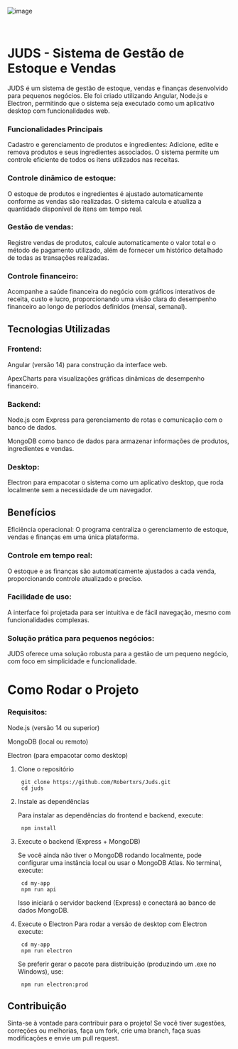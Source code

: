 
![image](https://github.com/user-attachments/assets/e9bff5d0-d53f-46ab-9177-95604e0edd27)


﻿<h1>JUDS - Sistema de Gestão de Estoque e Vendas</h1>

JUDS é um sistema de gestão de estoque, vendas e finanças desenvolvido para pequenos negócios. Ele foi criado utilizando Angular, Node.js e Electron, permitindo que o sistema seja executado como um aplicativo desktop com funcionalidades web.

<h3>Funcionalidades Principais</h3>
Cadastro e gerenciamento de produtos e ingredientes: Adicione, edite e remova produtos e seus ingredientes associados. O sistema permite um controle eficiente de todos os itens utilizados nas receitas.

<h3>Controle dinâmico de estoque:</h3> O estoque de produtos e ingredientes é ajustado automaticamente conforme as vendas são realizadas. O sistema calcula e atualiza a quantidade disponível de itens em tempo real.

<h3>Gestão de vendas:</h3> Registre vendas de produtos, calcule automaticamente o valor total e o método de pagamento utilizado, além de fornecer um histórico detalhado de todas as transações realizadas.

<h3>Controle financeiro:</h3> Acompanhe a saúde financeira do negócio com gráficos interativos de receita, custo e lucro, proporcionando uma visão clara do desempenho financeiro ao longo de períodos definidos (mensal, semanal).

<h2>Tecnologias Utilizadas</h2>
<h3>Frontend:</h3>

Angular (versão 14) para construção da interface web.

ApexCharts para visualizações gráficas dinâmicas de desempenho financeiro.

<h3>Backend:</h3>

Node.js com Express para gerenciamento de rotas e comunicação com o banco de dados.

MongoDB como banco de dados para armazenar informações de produtos, ingredientes e vendas.

<h3>Desktop:</h3>

Electron para empacotar o sistema como um aplicativo desktop, que roda localmente sem a necessidade de um navegador.

<h2>Benefícios</h2>
Eficiência operacional: O programa centraliza o gerenciamento de estoque, vendas e finanças em uma única plataforma.

<h3>Controle em tempo real:</h3> O estoque e as finanças são automaticamente ajustados a cada venda, proporcionando controle atualizado e preciso.

<h3>Facilidade de uso:</h3> A interface foi projetada para ser intuitiva e de fácil navegação, mesmo com funcionalidades complexas.

<h3>Solução prática para pequenos negócios:</h3> JUDS oferece uma solução robusta para a gestão de um pequeno negócio, com foco em simplicidade e funcionalidade. 

<h1>Como Rodar o Projeto</h1>
<h3>Requisitos:</h3>
Node.js (versão 14 ou superior)

MongoDB (local ou remoto)

Electron (para empacotar como desktop)
1. Clone o repositório

        git clone https://github.com/Robertxrs/Juds.git
        cd juds

2. Instale as dependências

   Para instalar as dependências do frontend e backend, execute:

        npm install

3. Execute o backend (Express + MongoDB)

   Se você ainda não tiver o MongoDB rodando localmente, pode configurar uma instância local ou usar o MongoDB Atlas. No terminal, execute:

        cd my-app
        npm run api

   Isso iniciará o servidor backend (Express) e conectará ao banco de dados MongoDB.

4. Execute o Electron
   Para rodar a versão de desktop com Electron execute:

        cd my-app
        npm run electron

   Se preferir gerar o pacote para distribuição (produzindo um .exe no Windows), use:

        npm run electron:prod
        
<h2>Contribuição</h2>
Sinta-se à vontade para contribuir para o projeto! Se você tiver sugestões, correções ou melhorias, faça um fork, crie uma branch, faça suas modificações e envie um pull request.

